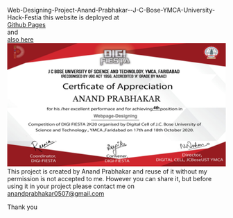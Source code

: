 Web-Designing-Project-Anand-Prabhakar--J-C-Bose-YMCA-University-Hack-Festia
this website is deployed at <br>
[Github Pages](https://anandprabhakar0507.github.io/Web-Designing-Project-Anand-Prabhakar--J-C-Bose-YMCA-University-Hack-Festia-/)  <br>
and <br>
[also here](http://digifesta.surge.sh/)
![](https://raw.githubusercontent.com/anandprabhakar0507/Web-Designing-Project-Anand-Prabhakar--J-C-Bose-YMCA-University-Hack-Festia-/main/ANAND.jpg)
<br>
This project is created by Anand Prabhakar and reuse of it without my permission is not accepted to me.
However you can share it, but before using it in your project please contact me on anandprabhakar0507@gmail.com

Thank you
 
